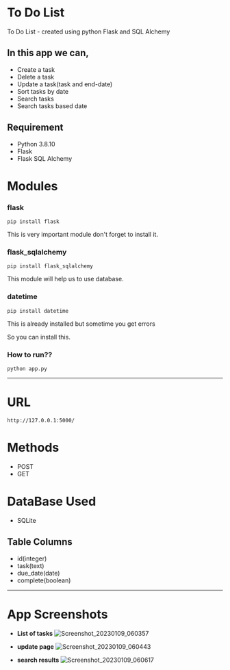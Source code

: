 # To Do List
<p> To Do List - created using python Flask and SQL Alchemy</p>

## In this app we can,

- Create a task
- Delete a task
- Update a task(task and end-date)
- Sort tasks by date
- Search tasks
- Search tasks based date

## Requirement
- Python 3.8.10
- Flask
- Flask SQL Alchemy

# Modules
### flask

```
pip install flask
```

This is very important module don't forget to install it.

### flask_sqlalchemy

```
pip install flask_sqlalchemy
```

This module will help us to use database.

### datetime

```
pip install datetime
```

This is already installed but sometime you get errors

So you can install this.

### How to run??

```
python app.py
```
----------------------------------------------------------------------------------------------
# URL

```
http://127.0.0.1:5000/
```
# Methods
- POST
- GET

# DataBase Used
- SQLite

## Table Columns
- id(integer)
- task(text)
- due_date(date)
- complete(boolean)

---------------------------------------------------------------------------------------------------------------------------------
# App Screenshots

- **List of tasks**
 ![Screenshot_20230109_060357](https://user-images.githubusercontent.com/84303726/211310483-e7d6d588-779b-480b-9fa1-4003c14b32de.png)

 
 - **update page**
 ![Screenshot_20230109_060443](https://user-images.githubusercontent.com/84303726/211310451-9adbfe78-aa74-46ca-9553-3b426d972cce.png)


 
 - **search results**
![Screenshot_20230109_060617](https://user-images.githubusercontent.com/84303726/211310548-3d298466-5f21-4e37-abdb-7caef2624d29.png)




